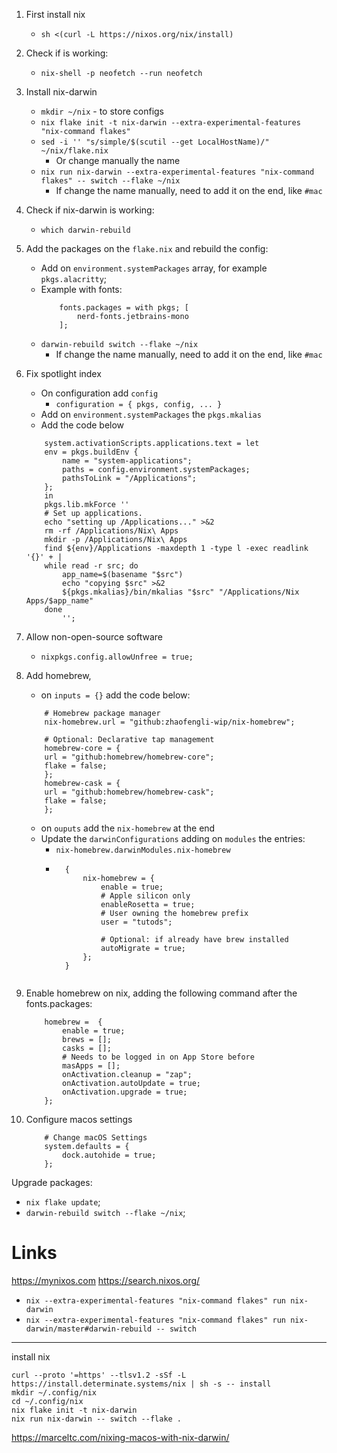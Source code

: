 1. First install nix
    - `sh <(curl -L https://nixos.org/nix/install)`
2. Check if is working:
    - `nix-shell -p neofetch --run neofetch`
3. Install nix-darwin
    - `mkdir ~/nix` - to store configs
    - `nix flake init -t nix-darwin --extra-experimental-features "nix-command flakes"`
    - `sed -i '' "s/simple/$(scutil --get LocalHostName)/" ~/nix/flake.nix`
        - Or change manually the name
    - `nix run nix-darwin --extra-experimental-features "nix-command flakes" -- switch --flake ~/nix`
        - If change the name manually, need to add it on the end, like `#mac`
4. Check if nix-darwin is working:
    - `which darwin-rebuild`
5. Add the packages on the `flake.nix` and rebuild the config:
    - Add on `environment.systemPackages` array, for example `pkgs.alacritty`;
    - Example with fonts:
        ```
            fonts.packages = with pkgs; [
                nerd-fonts.jetbrains-mono
            ];
        ```
    - `darwin-rebuild switch --flake ~/nix`
        - If change the name manually, need to add it on the end, like `#mac`
6. Fix spotlight index
    - On configuration add `config`
        - `configuration = { pkgs, config, ... }`
    - Add on `environment.systemPackages` the `pkgs.mkalias`
    - Add the code below
    ```
        system.activationScripts.applications.text = let
        env = pkgs.buildEnv {
            name = "system-applications";
            paths = config.environment.systemPackages;
            pathsToLink = "/Applications";
        };
        in
        pkgs.lib.mkForce ''
        # Set up applications.
        echo "setting up /Applications..." >&2
        rm -rf /Applications/Nix\ Apps
        mkdir -p /Applications/Nix\ Apps
        find ${env}/Applications -maxdepth 1 -type l -exec readlink '{}' + |
        while read -r src; do
            app_name=$(basename "$src")
            echo "copying $src" >&2
            ${pkgs.mkalias}/bin/mkalias "$src" "/Applications/Nix Apps/$app_name"
        done
            '';
      ```
7. Allow non-open-source software
    - `nixpkgs.config.allowUnfree = true;`
8. Add homebrew,
    - on `inputs = {}` add the code below:
    ```
        # Homebrew package manager
        nix-homebrew.url = "github:zhaofengli-wip/nix-homebrew";

        # Optional: Declarative tap management
        homebrew-core = {
        url = "github:homebrew/homebrew-core";
        flake = false;
        };
        homebrew-cask = {
        url = "github:homebrew/homebrew-cask";
        flake = false;
        };
    ```
    - on `ouputs` add the `nix-homebrew` at the end
    - Update the `darwinConfigurations` adding on `modules` the entries:
        - `nix-homebrew.darwinModules.nix-homebrew`
        - ```
            {
                nix-homebrew = {
                    enable = true;
                    # Apple silicon only
                    enableRosetta = true;
                    # User owning the homebrew prefix
                    user = "tutods";

                    # Optional: if already have brew installed
                    autoMigrate = true;
                };
            }
        ```
9. Enable homebrew on nix, adding the following command after the fonts.packages:
    ```
        homebrew =  {
            enable = true;
            brews = [];
            casks = [];
            # Needs to be logged in on App Store before
            masApps = [];
            onActivation.cleanup = "zap";
            onActivation.autoUpdate = true;
            onActivation.upgrade = true;
        };
    ```

10. Configure macos settings
    ```
        # Change macOS Settings
        system.defaults = {
            dock.autohide = true;
        };
    ```

Upgrade packages:
- `nix flake update`;
- `darwin-rebuild switch --flake ~/nix`;


# Links
https://mynixos.com
https://search.nixos.org/


- `nix --extra-experimental-features "nix-command flakes" run nix-darwin`
- `nix --extra-experimental-features "nix-command flakes" run nix-darwin/master#darwin-rebuild -- switch`

---
install nix
```
curl --proto '=https' --tlsv1.2 -sSf -L https://install.determinate.systems/nix | sh -s -- install
mkdir ~/.config/nix
cd ~/.config/nix
nix flake init -t nix-darwin
nix run nix-darwin -- switch --flake .
```

https://marceltc.com/nixing-macos-with-nix-darwin/